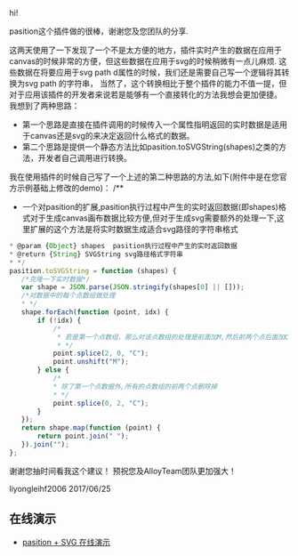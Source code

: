 ﻿hi!

pasition这个插件做的很棒，谢谢您及您团队的分享.

这两天使用了一下发现了一个不是太方便的地方，插件实时产生的数据在应用于canvas的时候非常的方便，但这些数据在应用于svg的时候稍微有一点儿麻烦.
这些数据在将要应用于svg path d属性的时候，我们还是需要自己写一个逻辑将其转换为svg path 的字符串，
当然了，这个转换相比于整个插件的能力不值一提，但对于应用该插件的开发者来说若是能够有一个直接转化的方法我想会更加便捷。
我想到了两种思路：

* 第一个思路是直接在插件调用的时候传入一个属性指明返回的实时数据是适用于canvas还是svg的来决定返回什么格式的数据。
* 第二个思路是提供一个静态方法比如pasition.toSVGString(shapes)之类的方法，开发者自己调用进行转换。

我在使用插件的时候自己写了一个上述的第二种思路的方法,如下(附件中是在您官方示例基础上修改的demo)：
/**
 * 一个对pasition的扩展,pasition执行过程中产生的实时返回数据(即shapes)格式对于生成canvas画布数据比较方便,但对于生成svg需要额外的处理一下,这里扩展的这个方法是将实时数据生成适合svg路径的字符串格式
 
 ``` js
 * @param {Object} shapes  pasition执行过程中产生的实时返回数据
 * @return {String} SVGString svg路径格式字符串
 * */
pasition.toSVGString = function (shapes) {
    /*克隆一下实时数据*/
    var shape = JSON.parse(JSON.stringify(shapes[0] || []));
    /*对数据中的每个点数组做处理
    * */
    shape.forEach(function (point, idx) {
        if (!idx) {
            /*
             * 若是第一个点数组，那么对该点数组的处理是前面加M,然后前两个点后面加C
             * */
            point.splice(2, 0, "C");
            point.unshift("M");
        } else {
            /*
            * 除了第一个点数据外,所有的点数组的前两个点删除掉
            * */
            point.splice(0, 2, "C");
        }
    });
    return shape.map(function (point) {
        return point.join(" ");
    }).join("");
};
```

谢谢您抽时间看我这个建议！
预祝您及AlloyTeam团队更加强大！


liyongleihf2006
2017/06/25

## 在线演示

* [pasition + SVG 在线演示](https://alloyteam.github.io/pasition/svg.html)


